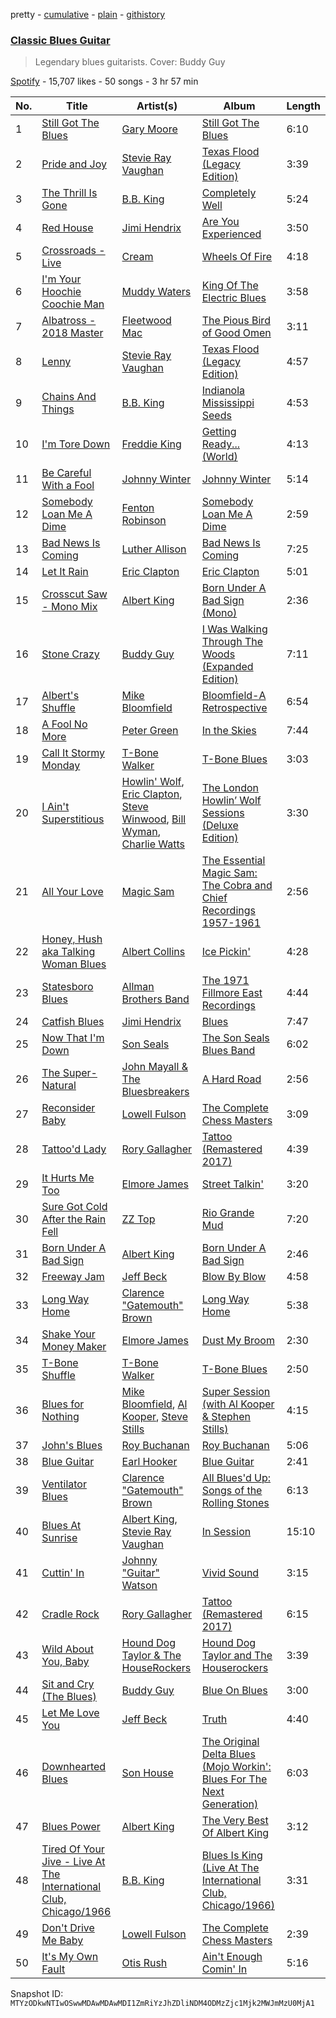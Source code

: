 pretty - [cumulative](/playlists/cumulative/37i9dQZF1DWWhiW4fdIska.md) - [plain](/playlists/plain/37i9dQZF1DWWhiW4fdIska) - [githistory](https://github.githistory.xyz/mackorone/spotify-playlist-archive/blob/main/playlists/plain/37i9dQZF1DWWhiW4fdIska)

### [Classic Blues Guitar](https://open.spotify.com/playlist/37i9dQZF1DWWhiW4fdIska)

> Legendary blues guitarists\. Cover: Buddy Guy

[Spotify](https://open.spotify.com/user/spotify) - 15,707 likes - 50 songs - 3 hr 57 min

| No. | Title | Artist(s) | Album | Length |
|---|---|---|---|---|
| 1 | [Still Got The Blues](https://open.spotify.com/track/0DnGfA1r8pAssJCuq4ojla) | [Gary Moore](https://open.spotify.com/artist/23wr9RJZg0PmYvVFyNkQ4j) | [Still Got The Blues](https://open.spotify.com/album/5yrouz3mmUWSsCufl1tLUJ) | 6:10 |
| 2 | [Pride and Joy](https://open.spotify.com/track/1a2iF9XymafjRk56q7oCxo) | [Stevie Ray Vaughan](https://open.spotify.com/artist/5fsDcuclIe8ZiBD5P787K1) | [Texas Flood \(Legacy Edition\)](https://open.spotify.com/album/1AL5oXZRtTc8PyhcTwg4xQ) | 3:39 |
| 3 | [The Thrill Is Gone](https://open.spotify.com/track/4NQfrmGs9iQXVQI9IpRhjM) | [B.B\. King](https://open.spotify.com/artist/5xLSa7l4IV1gsQfhAMvl0U) | [Completely Well](https://open.spotify.com/album/7gzkgAWjOjEf5o6sIvBvT1) | 5:24 |
| 4 | [Red House](https://open.spotify.com/track/3XxBSvDZKH5YvZZjTpn6eR) | [Jimi Hendrix](https://open.spotify.com/artist/776Uo845nYHJpNaStv1Ds4) | [Are You Experienced](https://open.spotify.com/album/7rSZXXHHvIhF4yUFdaOCy9) | 3:50 |
| 5 | [Crossroads \- Live](https://open.spotify.com/track/6PUabSMXmPnZna361Wwmf7) | [Cream](https://open.spotify.com/artist/74oJ4qxwOZvX6oSsu1DGnw) | [Wheels Of Fire](https://open.spotify.com/album/0zrtTZC7yY2TOEhnbJzSb9) | 4:18 |
| 6 | [I'm Your Hoochie Coochie Man](https://open.spotify.com/track/3KSchPNSklO5McIqRH3qYX) | [Muddy Waters](https://open.spotify.com/artist/4y6J8jwRAwO4dssiSmN91R) | [King Of The Electric Blues](https://open.spotify.com/album/4fOVcN7X7vQ8L41is621uJ) | 3:58 |
| 7 | [Albatross \- 2018 Master](https://open.spotify.com/track/3iTkd7x5X2LIVKu7JNwqHR) | [Fleetwood Mac](https://open.spotify.com/artist/08GQAI4eElDnROBrJRGE0X) | [The Pious Bird of Good Omen](https://open.spotify.com/album/2KOI69X6VG66offffHQvjg) | 3:11 |
| 8 | [Lenny](https://open.spotify.com/track/0h4jHdNzUrV9eGR2PT5R8c) | [Stevie Ray Vaughan](https://open.spotify.com/artist/5fsDcuclIe8ZiBD5P787K1) | [Texas Flood \(Legacy Edition\)](https://open.spotify.com/album/1AL5oXZRtTc8PyhcTwg4xQ) | 4:57 |
| 9 | [Chains And Things](https://open.spotify.com/track/5x7Oxaa9EEIx9nw17CC5yW) | [B.B\. King](https://open.spotify.com/artist/5xLSa7l4IV1gsQfhAMvl0U) | [Indianola Mississippi Seeds](https://open.spotify.com/album/1NgGj5ECcDELHjoQRX2P1l) | 4:53 |
| 10 | [I'm Tore Down](https://open.spotify.com/track/2Qj1FilGsXITZbFVmVeoLy) | [Freddie King](https://open.spotify.com/artist/5dCuFngSPyOOnTAvrC7v2s) | [Getting Ready..\. \(World\)](https://open.spotify.com/album/2bNjljctm6ynfp9Xzdy7RI) | 4:13 |
| 11 | [Be Careful With a Fool](https://open.spotify.com/track/3YGsgJqtIWKjMjZtKLk11Z) | [Johnny Winter](https://open.spotify.com/artist/2ODUxmFxJSyvGiimNhMHbO) | [Johnny Winter](https://open.spotify.com/album/5RNAJslV8AaTq2gM5JJ9Ch) | 5:14 |
| 12 | [Somebody Loan Me A Dime](https://open.spotify.com/track/35X1ucjCm7rHK80qJ413ci) | [Fenton Robinson](https://open.spotify.com/artist/5WFeN8vtX0TYqv0IYVbWZT) | [Somebody Loan Me A Dime](https://open.spotify.com/album/5SynQAltvwPyTbz3m8axVl) | 2:59 |
| 13 | [Bad News Is Coming](https://open.spotify.com/track/1TRIYxcVJYPki5AX2hZzZT) | [Luther Allison](https://open.spotify.com/artist/7EynH3keqfKUmauyaeZoxv) | [Bad News Is Coming](https://open.spotify.com/album/7wTiVd5wU0aFVXxceOsvHT) | 7:25 |
| 14 | [Let It Rain](https://open.spotify.com/track/7DiaNCPgH5dJ1cJ925jTAA) | [Eric Clapton](https://open.spotify.com/artist/6PAt558ZEZl0DmdXlnjMgD) | [Eric Clapton](https://open.spotify.com/album/7nAtrGNUxCNwx9R1Q5PTdh) | 5:01 |
| 15 | [Crosscut Saw \- Mono Mix](https://open.spotify.com/track/0WvSYVnEXD7QLa5pDJ920S) | [Albert King](https://open.spotify.com/artist/5aygfDCEaX5KTZOxSCpT9o) | [Born Under A Bad Sign \(Mono\)](https://open.spotify.com/album/0Ez9S8Dhzr1fa6ZCkcIJiR) | 2:36 |
| 16 | [Stone Crazy](https://open.spotify.com/track/5goa9CsIDXc9G0Df9dL9ft) | [Buddy Guy](https://open.spotify.com/artist/2gCsNOpiBaMNh20jQ5prf0) | [I Was Walking Through The Woods \(Expanded Edition\)](https://open.spotify.com/album/0eE5l0Q2pRLlKsrt7sOEPk) | 7:11 |
| 17 | [Albert's Shuffle](https://open.spotify.com/track/1ekio2Gk6WycLArAUJZfxM) | [Mike Bloomfield](https://open.spotify.com/artist/0yT9vbP1EOnCpl2McnF9nH) | [Bloomfield\-A Retrospective](https://open.spotify.com/album/5ZkaY6CcFUidEuWc41o9b2) | 6:54 |
| 18 | [A Fool No More](https://open.spotify.com/track/2Qm98Rw4rdfvo14ZOUiZTN) | [Peter Green](https://open.spotify.com/artist/3y1DgnVXqckGJrbwOKchdU) | [In the Skies](https://open.spotify.com/album/2lN1smqF0snKbzvR6ZY7FJ) | 7:44 |
| 19 | [Call It Stormy Monday](https://open.spotify.com/track/1i7nQGgwloILcp6ZftH2Qa) | [T\-Bone Walker](https://open.spotify.com/artist/6nPKmEbQmR8jGZEm7ArOFX) | [T\-Bone Blues](https://open.spotify.com/album/1YPBXkcPa4KYio6Ziyp7d3) | 3:03 |
| 20 | [I Ain't Superstitious](https://open.spotify.com/track/14RtX37onWzSyGDxrVEjnH) | [Howlin' Wolf](https://open.spotify.com/artist/0Wxy5Qka8BN9crcFkiAxSR), [Eric Clapton](https://open.spotify.com/artist/6PAt558ZEZl0DmdXlnjMgD), [Steve Winwood](https://open.spotify.com/artist/5gxynDEKwNDgxGJmJjZyte), [Bill Wyman](https://open.spotify.com/artist/5TKEKLhk0wTKM5m61BtKQC), [Charlie Watts](https://open.spotify.com/artist/5e50biMeBYtqgeMAAMPi9k) | [The London Howlin’ Wolf Sessions \(Deluxe Edition\)](https://open.spotify.com/album/0Ja5leAzA5UZPhQC07U10l) | 3:30 |
| 21 | [All Your Love](https://open.spotify.com/track/73GEVn1tqk9bn0KbtWsiqj) | [Magic Sam](https://open.spotify.com/artist/0XErJwG6aCEj7NpKsEZrrO) | [The Essential Magic Sam: The Cobra and Chief Recordings 1957\-1961](https://open.spotify.com/album/5pwsqaIx7UFtjXU3HiF1Nv) | 2:56 |
| 22 | [Honey, Hush aka Talking Woman Blues](https://open.spotify.com/track/5qPJSWhuZpD79C3CloJvDA) | [Albert Collins](https://open.spotify.com/artist/1uFixbBAduJkFAeRKznkvW) | [Ice Pickin'](https://open.spotify.com/album/7K0AX1jtXt1iLCtPLM3dab) | 4:28 |
| 23 | [Statesboro Blues](https://open.spotify.com/track/3UsbGR71AjcBYOWoUlfTdm) | [Allman Brothers Band](https://open.spotify.com/artist/4wQ3PyMz3WwJGI5uEqHUVR) | [The 1971 Fillmore East Recordings](https://open.spotify.com/album/4RbjXWZ3uTRGP3DRT6nvKz) | 4:44 |
| 24 | [Catfish Blues](https://open.spotify.com/track/3lnavfgHUTrxdRqcPmhqUA) | [Jimi Hendrix](https://open.spotify.com/artist/776Uo845nYHJpNaStv1Ds4) | [Blues](https://open.spotify.com/album/6kvCH4eS92QkpBNdTmjLEz) | 7:47 |
| 25 | [Now That I'm Down](https://open.spotify.com/track/5KZrHPwscBkXturVJCJlM4) | [Son Seals](https://open.spotify.com/artist/0phMS1UDPTZlxuEnarDUKt) | [The Son Seals Blues Band](https://open.spotify.com/album/3ACD9YTEsWKEk34nwioHke) | 6:02 |
| 26 | [The Super\-Natural](https://open.spotify.com/track/2DVswRuJlXu4QiZQfOoIx7) | [John Mayall & The Bluesbreakers](https://open.spotify.com/artist/2ScuQMRWThcifBRIvNDFDC) | [A Hard Road](https://open.spotify.com/album/160euwnzg8f0oSEz3on32Z) | 2:56 |
| 27 | [Reconsider Baby](https://open.spotify.com/track/6KSa2Y1HnG0XlPQfEN4Xgi) | [Lowell Fulson](https://open.spotify.com/artist/3VhvGNnWfzmlEyiuhzdgf5) | [The Complete Chess Masters](https://open.spotify.com/album/1oKzIjaJ00OKzVxwjSfCXl) | 3:09 |
| 28 | [Tattoo'd Lady](https://open.spotify.com/track/3qy4FZ9nzsjSmVOBMZCUed) | [Rory Gallagher](https://open.spotify.com/artist/1kcWyDvrlPUbyxkIoM6pAV) | [Tattoo \(Remastered 2017\)](https://open.spotify.com/album/4lC6XXj4Cq9rsaJh7EghRg) | 4:39 |
| 29 | [It Hurts Me Too](https://open.spotify.com/track/7egQm3o9Qem3FhzUNi66rI) | [Elmore James](https://open.spotify.com/artist/0q9kpdDkEA3H17gcRMjgVS) | [Street Talkin'](https://open.spotify.com/album/1po8PLsiylhu2cuvR1Xw3L) | 3:20 |
| 30 | [Sure Got Cold After the Rain Fell](https://open.spotify.com/track/30sJmjuLalNSzlRIml1PlJ) | [ZZ Top](https://open.spotify.com/artist/2AM4ilv6UzW0uMRuqKtDgN) | [Rio Grande Mud](https://open.spotify.com/album/4M9bA8YsjIlZOg2wD0BmsM) | 7:20 |
| 31 | [Born Under A Bad Sign](https://open.spotify.com/track/0vDn81gdOuRxjbIwcASuiV) | [Albert King](https://open.spotify.com/artist/5aygfDCEaX5KTZOxSCpT9o) | [Born Under A Bad Sign](https://open.spotify.com/album/42WQ76qWDQmHlHvJa6Z3Uw) | 2:46 |
| 32 | [Freeway Jam](https://open.spotify.com/track/55u4NSV62uOjfTySS4Fi6i) | [Jeff Beck](https://open.spotify.com/artist/0AD4odMWVQ2wUSlgxOB5Rl) | [Blow By Blow](https://open.spotify.com/album/6fhTDVBs7qeoP3254hMu6u) | 4:58 |
| 33 | [Long Way Home](https://open.spotify.com/track/1BjYNhg7JhVfQdxqEThBwn) | [Clarence "Gatemouth" Brown](https://open.spotify.com/artist/4aoS04mCVj1CMam1LiHngo) | [Long Way Home](https://open.spotify.com/album/2L0UmVlogWkTQL7WCatEha) | 5:38 |
| 34 | [Shake Your Money Maker](https://open.spotify.com/track/3JPC78sNlPaiZ1NgztXW2Q) | [Elmore James](https://open.spotify.com/artist/0q9kpdDkEA3H17gcRMjgVS) | [Dust My Broom](https://open.spotify.com/album/2EtFRWTnIw4nLsMI3KZcQq) | 2:30 |
| 35 | [T\-Bone Shuffle](https://open.spotify.com/track/6bl7UHHcx1OY9tbvvnSssc) | [T\-Bone Walker](https://open.spotify.com/artist/6nPKmEbQmR8jGZEm7ArOFX) | [T\-Bone Blues](https://open.spotify.com/album/1YPBXkcPa4KYio6Ziyp7d3) | 2:50 |
| 36 | [Blues for Nothing](https://open.spotify.com/track/6tPZzx5GfGTAG4ehDYnL7b) | [Mike Bloomfield](https://open.spotify.com/artist/0yT9vbP1EOnCpl2McnF9nH), [Al Kooper](https://open.spotify.com/artist/49JvZ17o0VaAmXaJv5kZlv), [Steve Stills](https://open.spotify.com/artist/0dfXKGyyW8BPJ4QBS95tMY) | [Super Session \(with Al Kooper & Stephen Stills\)](https://open.spotify.com/album/6bdy2PnssuzDkldvAOjVmj) | 4:15 |
| 37 | [John's Blues](https://open.spotify.com/track/1bpVZUSTlNXqelXHrN1mwI) | [Roy Buchanan](https://open.spotify.com/artist/0augulkuXFx1qPfb590w2C) | [Roy Buchanan](https://open.spotify.com/album/6rwY78ocBwZYi3OhapYyfw) | 5:06 |
| 38 | [Blue Guitar](https://open.spotify.com/track/4W5I9ht9ZzD2uvCTMIuhVG) | [Earl Hooker](https://open.spotify.com/artist/3Ev1WS21x5Jav9j214A19O) | [Blue Guitar](https://open.spotify.com/album/3Ln9Dp42I8Y0GiY6eFSwUP) | 2:41 |
| 39 | [Ventilator Blues](https://open.spotify.com/track/1TvWKgvwVEYzmgqlN9NbKa) | [Clarence "Gatemouth" Brown](https://open.spotify.com/artist/4aoS04mCVj1CMam1LiHngo) | [All Blues'd Up: Songs of the Rolling Stones](https://open.spotify.com/album/0Ov999p2Fo5q4ia5m4oT9M) | 6:13 |
| 40 | [Blues At Sunrise](https://open.spotify.com/track/2iRvnj638AaNON730B5yIs) | [Albert King](https://open.spotify.com/artist/5aygfDCEaX5KTZOxSCpT9o), [Stevie Ray Vaughan](https://open.spotify.com/artist/5fsDcuclIe8ZiBD5P787K1) | [In Session](https://open.spotify.com/album/0NVSx5grH054ZMpiOYieyb) | 15:10 |
| 41 | [Cuttin' In](https://open.spotify.com/track/5m57WfsR7tbGs22SmE6OSX) | [Johnny "Guitar" Watson](https://open.spotify.com/artist/6uB4Ax6mlzohDTLqLOJ6Vl) | [Vivid Sound](https://open.spotify.com/album/4TxbXyp5SZGPxZoKCll7ZF) | 3:15 |
| 42 | [Cradle Rock](https://open.spotify.com/track/0mew0kA2gBAqtEleoaDiK8) | [Rory Gallagher](https://open.spotify.com/artist/1kcWyDvrlPUbyxkIoM6pAV) | [Tattoo \(Remastered 2017\)](https://open.spotify.com/album/4lC6XXj4Cq9rsaJh7EghRg) | 6:15 |
| 43 | [Wild About You, Baby](https://open.spotify.com/track/4bSX7lBKZlyIVP4cHJVhna) | [Hound Dog Taylor & The HouseRockers](https://open.spotify.com/artist/3vk5zTU4vGTefHNqZzDD4a) | [Hound Dog Taylor and The Houserockers](https://open.spotify.com/album/3whc6JMkDLZMngoWFIMJYV) | 3:39 |
| 44 | [Sit and Cry \(The Blues\)](https://open.spotify.com/track/2x0uiOepdvCXYk8Wh8bXIk) | [Buddy Guy](https://open.spotify.com/artist/2gCsNOpiBaMNh20jQ5prf0) | [Blue On Blues](https://open.spotify.com/album/7I1hciUQhs0IlNPxR6yluS) | 3:00 |
| 45 | [Let Me Love You](https://open.spotify.com/track/7ELwHVSWfMNy4zEq1IIbWu) | [Jeff Beck](https://open.spotify.com/artist/0AD4odMWVQ2wUSlgxOB5Rl) | [Truth](https://open.spotify.com/album/0Tt2yDuJ0jiy0JwZzUZdlE) | 4:40 |
| 46 | [Downhearted Blues](https://open.spotify.com/track/0h0pAsjw7YVQyn43cbAPqF) | [Son House](https://open.spotify.com/artist/15oeqKO5k5uZ5773tWvpda) | [The Original Delta Blues \(Mojo Workin': Blues For The Next Generation\)](https://open.spotify.com/album/3k3hqZqYl9XYgKC63wrKMq) | 6:03 |
| 47 | [Blues Power](https://open.spotify.com/track/79rWsO8ZlvekVEsGAzeFeA) | [Albert King](https://open.spotify.com/artist/5aygfDCEaX5KTZOxSCpT9o) | [The Very Best Of Albert King](https://open.spotify.com/album/4OlzrLmYCCqAXdEGS2UkJx) | 3:12 |
| 48 | [Tired Of Your Jive \- Live At The International Club, Chicago/1966](https://open.spotify.com/track/5IGQhVuiVCPUtr7gatwbfM) | [B.B\. King](https://open.spotify.com/artist/5xLSa7l4IV1gsQfhAMvl0U) | [Blues Is King \(Live At The International Club, Chicago/1966\)](https://open.spotify.com/album/1iYvqgZGYpBkkkTt37g0ti) | 3:31 |
| 49 | [Don't Drive Me Baby](https://open.spotify.com/track/0YwiXJVTCIqIuqqexiDOym) | [Lowell Fulson](https://open.spotify.com/artist/3VhvGNnWfzmlEyiuhzdgf5) | [The Complete Chess Masters](https://open.spotify.com/album/1oKzIjaJ00OKzVxwjSfCXl) | 2:39 |
| 50 | [It's My Own Fault](https://open.spotify.com/track/35bFBYboT095ukNp4lUYiU) | [Otis Rush](https://open.spotify.com/artist/1h0hOL3bVcYlg4xcSjU7fP) | [Ain't Enough Comin' In](https://open.spotify.com/album/4aEPDrXRjEqkI6FTO7UNIA) | 5:16 |

Snapshot ID: `MTYzODkwNTIwOSwwMDAwMDAwMDI1ZmRiYzJhZDliNDM4ODMzZjc1Mjk2MWJmMzU0MjA1`
